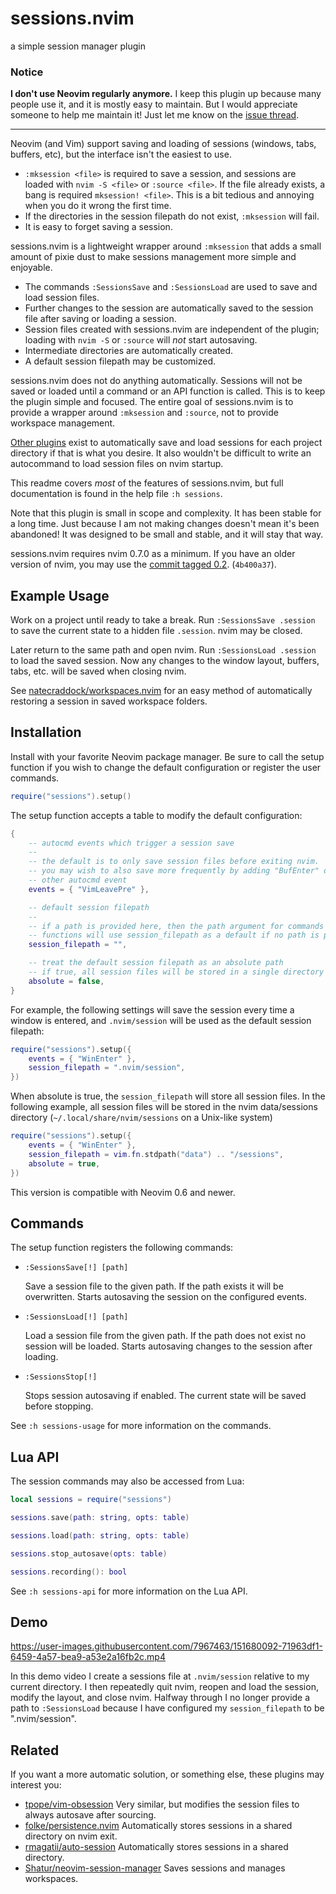 # sessions.nvim

a simple session manager plugin

### Notice
**I don't use Neovim regularly anymore.** I keep this plugin up because many people use it, and it is mostly easy to maintain. But I would appreciate someone to help me maintain it! Just let me know on the [issue thread](https://github.com/natecraddock/sessions.nvim/issues/3).

---

Neovim (and Vim) support saving and loading of sessions (windows, tabs, buffers,
etc), but the interface isn't the easiest to use.

* `:mksession <file>` is required to save a session, and sessions are loaded with `nvim
  -S <file>` or `:source <file>`. If the file already exists, a bang is required
  `mksession! <file>`. This is a bit tedious and annoying when you do it wrong
  the first time.
* If the directories in the session filepath do not exist, `:mksession` will
  fail.
* It is easy to forget saving a session.

sessions.nvim is a lightweight wrapper around `:mksession` that adds a small
amount of pixie dust to make sessions management more simple and enjoyable.

* The commands `:SessionsSave` and `:SessionsLoad` are used to save and load
  session files.
* Further changes to the session are automatically saved to the session file
  after saving or loading a session.
* Session files created with sessions.nvim are independent of the plugin;
  loading with `nvim -S` or `:source` will *not* start autosaving.
* Intermediate directories are automatically created.
* A default session filepath may be customized.

sessions.nvim does not do anything automatically. Sessions will not be saved or
loaded until a command or an API function is called. This is to keep the plugin
simple and focused. The entire goal of sessions.nvim is to provide a wrapper
around `:mksession` and `:source`, not to provide workspace management.

[Other plugins](#related) exist to automatically save and load sessions for each
project directory if that is what you desire. It also wouldn't be difficult to
write an autocommand to load session files on nvim startup.

This readme covers *most* of the features of sessions.nvim, but full
documentation is found in the help file `:h sessions`.

Note that this plugin is small in scope and complexity. It has been stable for a
long time. Just because I am not making changes doesn't mean it's been
abandoned! It was designed to be small and stable, and it will stay that way.

sessions.nvim requires nvim 0.7.0 as a minimum. If you have an older version of
nvim, you may use the [commit tagged
0.2](https://github.com/natecraddock/sessions.nvim/commit/4b400a37c26c3b942769abb8d78b63740ed4cd70).
(`4b400a37`).

## Example Usage

Work on a project until ready to take a break. Run `:SessionsSave .session` to
save the current state to a hidden file `.session`. nvim may be closed.

Later return to the same path and open nvim. Run `:SessionsLoad .session` to
load the saved session. Now any changes to the window layout, buffers, tabs,
etc. will be saved when closing nvim.

See
[natecraddock/workspaces.nvim](https://github.com/natecraddock/workspaces.nvim)
for an easy method of automatically restoring a session in saved workspace
folders.

## Installation

Install with your favorite Neovim package manager. Be sure to call the setup
function if you wish to change the default configuration or register the user
commands.

```lua
require("sessions").setup()
```

The setup function accepts a table to modify the default configuration:

```lua
{
    -- autocmd events which trigger a session save
    --
    -- the default is to only save session files before exiting nvim.
    -- you may wish to also save more frequently by adding "BufEnter" or any
    -- other autocmd event
    events = { "VimLeavePre" },

    -- default session filepath
    --
    -- if a path is provided here, then the path argument for commands and API
    -- functions will use session_filepath as a default if no path is provided.
    session_filepath = "",

    -- treat the default session filepath as an absolute path
    -- if true, all session files will be stored in a single directory
    absolute = false,
}
```

For example, the following settings will save the session every time a window is
entered, and `.nvim/session` will be used as the default session filepath:

```lua
require("sessions").setup({
    events = { "WinEnter" },
    session_filepath = ".nvim/session",
})
```

When absolute is true, the `session_filepath` will store all session files.
In the following example, all session files will be stored in the nvim data/sessions
directory (`~/.local/share/nvim/sessions` on a Unix-like system)

```lua
require("sessions").setup({
    events = { "WinEnter" },
    session_filepath = vim.fn.stdpath("data") .. "/sessions",
    absolute = true,
})
```

This version is compatible with Neovim 0.6 and newer.

## Commands

The setup function registers the following commands:

* `:SessionsSave[!] [path]`

  Save a session file to the given path. If the path exists it will be
  overwritten. Starts autosaving the session on the configured events.

* `:SessionsLoad[!] [path]`

  Load a session file from the given path. If the path does not exist no session
  will be loaded. Starts autosaving changes to the session after loading.

* `:SessionsStop[!]`

  Stops session autosaving if enabled. The current state will be saved before
  stopping.

See `:h sessions-usage` for more information on the commands.

## Lua API

The session commands may also be accessed from Lua:

```lua
local sessions = require("sessions")

sessions.save(path: string, opts: table)

sessions.load(path: string, opts: table)

sessions.stop_autosave(opts: table)

sessions.recording(): bool
```

See `:h sessions-api` for more information on the Lua API.

## Demo

https://user-images.githubusercontent.com/7967463/151680092-71963df1-6459-4a57-bea9-a53e2a16fb2c.mp4

In this demo video I create a sessions file at `.nvim/session` relative to my current
directory. I then repeatedly quit nvim, reopen and load the session, modify the layout,
and close nvim. Halfway through I no longer provide a path to `:SessionsLoad` because I
have configured my `session_filepath` to be ".nvim/session".

## Related

If you want a more automatic solution, or something else, these plugins may interest you:

* [tpope/vim-obsession](https://github.com/tpope/vim-obsession) Very similar,
  but modifies the session files to always autosave after sourcing.
* [folke/persistence.nvim](https://github.com/folke/persistence.nvim)
  Automatically stores sessions in a shared directory on nvim exit.
* [rmagatii/auto-session](https://github.com/rmagatti/auto-session)
  Automatically stores sessions in a shared directory.
* [Shatur/neovim-session-manager](https://github.com/Shatur/neovim-session-manager)
  Saves sessions and manages workspaces.
